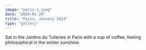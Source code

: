 ```yaml
---
image: "paris-1.jpeg"
date: "2024-01-29"
title: "Paris, January 2024"
type: "gallery"
---
```


Sat in the Jardins du Tulleries in Paris with a cup of coffee, feeling philosophical in the winter sunshine.